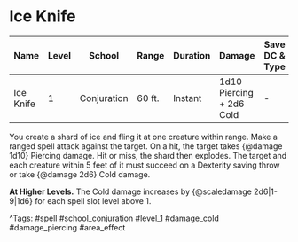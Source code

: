 # Ice Knife

| Name | Level | School | Range | Duration | Damage | Save DC & Type |
|------|-------|--------|-------|----------|--------|----------------|
| Ice Knife | 1 | Conjuration | 60 ft. | Instant | 1d10 Piercing + 2d6 Cold | - |

You create a shard of ice and fling it at one creature within range. Make a ranged spell attack against the target. On a hit, the target takes {@damage 1d10} Piercing damage. Hit or miss, the shard then explodes. The target and each creature within 5 feet of it must succeed on a Dexterity saving throw or take {@damage 2d6} Cold damage.

**At Higher Levels.** The Cold damage increases by {@scaledamage 2d6|1-9|1d6} for each spell slot level above 1.

^Tags: #spell #school_conjuration #level_1 #damage_cold #damage_piercing #area_effect